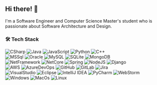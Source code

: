 ## Hi there! 👋

I'm a Software Engineer and Computer Science Master's student who is passionate about Software Architecture and Design.

<!-- <img alt="Intro" src="https://raw.githubusercontent.com/alex-shmukler/alex-shmukler/master/info.png" align="right" width="360"/> -->

### 🛠 Tech Stack
![CSharp](https://img.shields.io/static/v1?message=C%23&logo=c-sharp&labelColor=5c5c5c&color=blue&logoColor=white&label=%20)
![Java](https://img.shields.io/static/v1?message=Java&logo=java&labelColor=5c5c5c&color=blue&logoColor=white&label=%20)
![JavaScript](https://img.shields.io/static/v1?message=JavaScript&logo=javascript&labelColor=5c5c5c&color=blue&logoColor=white&label=%20)
![Python](https://img.shields.io/static/v1?message=Python&logo=python&labelColor=5c5c5c&color=blue&logoColor=white&label=%20)
![C++](https://img.shields.io/static/v1?message=C%2B%2B&logo=C%2B%2B&labelColor=5c5c5c&color=blue&logoColor=white&label=%20)\
![MSSql](https://img.shields.io/static/v1?message=MSSQL&logo=microsoft-sql-server&labelColor=5c5c5c&color=yellow&logoColor=white&label=%20)
![Oracle](https://img.shields.io/static/v1?message=Oracle&logo=oracle&labelColor=5c5c5c&color=yellow&logoColor=white&label=%20)
![MySQL](https://img.shields.io/static/v1?message=MySQL&logo=mysql&labelColor=5c5c5c&color=yellow&logoColor=white&label=%20)
![SQLite](https://img.shields.io/static/v1?message=SQLite&logo=sqlite&labelColor=5c5c5c&color=yellow&logoColor=white&label=%20)
![MongoDB](https://img.shields.io/static/v1?message=MongeDB&logo=mongodb&labelColor=5c5c5c&color=yellow&logoColor=white&label=%20)\
![NetFramework](https://img.shields.io/static/v1?message=.Net%20Framework&logo=microsoft&labelColor=5c5c5c&color=green&logoColor=white&label=%20)
![NetCore](https://img.shields.io/static/v1?message=.Net%20Core&logo=microsoft&labelColor=5c5c5c&color=green&logoColor=white&label=%20)
![Spring](https://img.shields.io/static/v1?message=Spring&logo=spring&labelColor=5c5c5c&color=green&logoColor=white&label=%20)
![NodeJS](https://img.shields.io/static/v1?message=NodeJS&logo=node.js&labelColor=5c5c5c&color=green&logoColor=white&label=%20)
![Django](https://img.shields.io/static/v1?message=Django&logo=django&labelColor=5c5c5c&color=green&logoColor=white&label=%20)\
![AWS](https://img.shields.io/static/v1?message=AWS&logo=amazon%20aws&labelColor=5c5c5c&color=orange&logoColor=white&label=%20)
![AzureDevOps](https://img.shields.io/static/v1?message=Azure%20DevOps&logo=azure%20devops&labelColor=5c5c5c&color=orange&logoColor=white&label=%20)
![GitHub](https://img.shields.io/static/v1?message=GitHub&logo=github&labelColor=5c5c5c&color=orange&logoColor=white&label=%20)
![GitLab](https://img.shields.io/static/v1?message=GitLab&logo=gitlab&labelColor=5c5c5c&color=orange&logoColor=white&label=%20)
![Jira](https://img.shields.io/static/v1?message=Jira&logo=jira&labelColor=5c5c5c&color=orange&logoColor=white&label=%20)\
![VisualStudio](https://img.shields.io/static/v1?message=Visual%20Studio&logo=visual-studio&labelColor=5c5c5c&color=brightgreen&logoColor=white&label=%20)
![Eclipse](https://img.shields.io/static/v1?message=Eclipse&logo=Eclipse%20IDE&labelColor=5c5c5c&color=brightgreen&logoColor=white&label=%20)
![IntelliJ IDEA](https://img.shields.io/static/v1?message=IntelliJ%20IDEA&logo=IntelliJ%20IDEA&labelColor=5c5c5c&color=brightgreen&logoColor=white&label=%20)
![PyCharm](https://img.shields.io/static/v1?message=PyCharm&logo=PyCharm&labelColor=5c5c5c&color=brightgreen&logoColor=white&label=%20)
![WebStorm](https://img.shields.io/static/v1?message=WebStorm&logo=WebStorm&labelColor=5c5c5c&color=brightgreen&logoColor=white&label=%20)\
![Windows](https://img.shields.io/static/v1?message=Windows&logo=windows&labelColor=5c5c5c&color=red&logoColor=white&label=%20)
![MacOs](https://img.shields.io/static/v1?message=MacOS&logo=apple&labelColor=5c5c5c&color=red&logoColor=white&label=%20)
![Linux](https://img.shields.io/static/v1?message=Linux&logo=linux&labelColor=5c5c5c&color=red&logoColor=white&label=%20)
